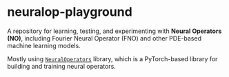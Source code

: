 # neuralop-playground

A repository for learning, testing, and experimenting with **Neural Operators (NO)**, including Fourier Neural Operator (FNO) and other PDE-based machine learning models.

Mostly using [`NeuralOperators`](https://neuraloperator.github.io/dev/index.html) library, which is a PyTorch-based library for building and training neural operators.
